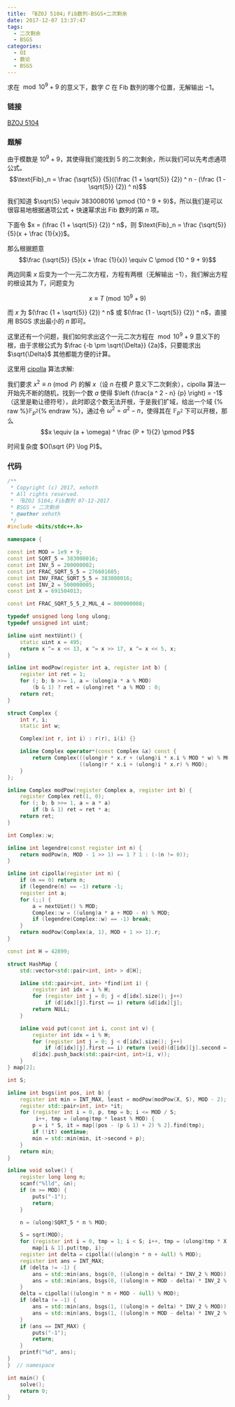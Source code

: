 ```yaml
---
title: 「BZOJ 5104」Fib数列-BSGS+二次剩余
date: 2017-12-07 13:37:47
tags:
  - 二次剩余
  - BSGS
categories:
  - OI
  - 数论
  - BSGS
---
```

求在 $\bmod 10 ^ 9 + 9$ 的意义下，数字 $C$ 在 $\text{Fib}$ 数列的哪个位置，无解输出 $-1$。

<!-- more -->

### 链接
[BZOJ 5104](http://www.lydsy.com/JudgeOnline/problem.php?id=5104)

### 题解
由于模数是 $10 ^ 9 + 9$，其使得我们能找到 $5$ 的二次剩余，所以我们可以先考虑通项公式。
$$\text{Fib}_n = \frac {\sqrt{5}} {5}((\frac {1 + \sqrt{5}} {2}) ^ n - (\frac {1 - \sqrt{5}} {2}) ^ n)$$

我们知道 $\sqrt{5} \equiv 383008016 \pmod {10 ^ 9 + 9}$，所以我们是可以很容易地根据通项公式 + 快速幂求出 $\text{Fib}$ 数列的第 $n$ 项。

下面令 $x = (\frac {1 + \sqrt{5}} {2}) ^ n$，则 $\text{Fib}_n = \frac {\sqrt{5}} {5}(x + \frac {1}{x})$。

那么根据题意
$$\frac {\sqrt{5}} {5}(x + \frac {1}{x}) \equiv C \pmod {10 ^ 9 + 9}$$

两边同乘 $x$ 后变为一个一元二次方程，方程有两根（无解输出 $-1$），我们解出方程的根设其为 $T$，问题变为

$$x \equiv T \pmod {10 ^ 9 + 9}$$

而 $x$ 为 $(\frac {1 + \sqrt{5}} {2}) ^ n$ 或 $(\frac {1 - \sqrt{5}} {2}) ^ n$，直接用 BSGS 求出最小的 $n$ 即可。

这里还有一个问题，我们如何求出这个一元二次方程在 $\bmod 10 ^ 9 + 9$ 意义下的根，由于求根公式为 $\frac {-b \pm \sqrt{\Delta}} {2a}$，只要能求出 $\sqrt{\Delta}$ 其他都能方便的计算。

这里用 [cipolla](https://en.wikipedia.org/wiki/Cipolla%27s_algorithm) 算法求解:

我们要求 $x ^ 2 \equiv n \pmod {P}$ 的解 $x$（设 $n$ 在模 $P$ 意义下二次剩余），cipolla 算法一开始先不断的随机，找到一个数 $a$ 使得 $\left (\frac{a ^ 2 - n} {p} \right) = -1$ （这里是勒让德符号），此时即这个数无法开根，于是我们扩域，给出一个域 {% raw %}$\mathbb{F}_{p ^ 2}${% endraw %}，通过令 $\omega ^ 2 = a ^ 2 - n$，使得其在 $\mathbb{F}_{p ^ 2}$ 下可以开根，那么
$$x \equiv (a + \omega) ^ \frac {P + 1}{2} \pmod P$$

时间复杂度 $O(\sqrt {P} \log P)$。

### 代码
``` cpp
/**
 * Copyright (c) 2017, xehoth
 * All rights reserved.
 * 「BZOJ 5104」Fib数列 07-12-2017
 * BSGS + 二次剩余
 * @author xehoth
 */
#include <bits/stdc++.h>

namespace {

const int MOD = 1e9 + 9;
const int SQRT_5 = 383008016;
const int INV_5 = 200000002;
const int FRAC_SQRT_5_5 = 276601605;
const int INV_FRAC_SQRT_5_5 = 383008016;
const int INV_2 = 500000005;
const int X = 691504013;

const int FRAC_SQRT_5_5_2_MUL_4 = 800000008;

typedef unsigned long long ulong;
typedef unsigned int uint;

inline uint nextUint() {
    static uint x = 495;
    return x ^= x << 13, x ^= x >> 17, x ^= x << 5, x;
}

inline int modPow(register int a, register int b) {
    register int ret = 1;
    for (; b; b >>= 1, a = (ulong)a * a % MOD)
        (b & 1) ? ret = (ulong)ret * a % MOD : 0;
    return ret;
}

struct Complex {
    int r, i;
    static int w;

    Complex(int r, int i) : r(r), i(i) {}

    inline Complex operator*(const Complex &x) const {
        return Complex(((ulong)r * x.r + (ulong)i * x.i % MOD * w) % MOD,
                       ((ulong)r * x.i + (ulong)i * x.r) % MOD);
    }
};

inline Complex modPow(register Complex a, register int b) {
    register Complex ret(1, 0);
    for (; b; b >>= 1, a = a * a)
        if (b & 1) ret = ret * a;
    return ret;
}

int Complex::w;

inline int legendre(const register int n) {
    return modPow(n, MOD - 1 >> 1) == 1 ? 1 : (-(n != 0));
}

inline int cipolla(register int n) {
    if (n == 0) return n;
    if (legendre(n) == -1) return -1;
    register int a;
    for (;;) {
        a = nextUint() % MOD;
        Complex::w = ((ulong)a * a + MOD - n) % MOD;
        if (legendre(Complex::w) == -1) break;
    }
    return modPow(Complex(a, 1), MOD + 1 >> 1).r;
}

const int H = 42899;

struct HashMap {
    std::vector<std::pair<int, int> > d[H];

    inline std::pair<int, int> *find(int i) {
        register int idx = i % H;
        for (register int j = 0; j < d[idx].size(); j++)
            if (d[idx][j].first == i) return &d[idx][j];
        return NULL;
    }

    inline void put(const int i, const int v) {
        register int idx = i % H;
        for (register int j = 0; j < d[idx].size(); j++)
            if (d[idx][j].first == i) return (void)(d[idx][j].second = v);
        d[idx].push_back(std::pair<int, int>(i, v));
    }
} map[2];

int S;

inline int bsgs(int pos, int b) {
    register int min = INT_MAX, least = modPow(modPow(X, S), MOD - 2);
    register std::pair<int, int> *it;
    for (register int i = 0, p, tmp = b; i <= MOD / S;
         i++, tmp = (ulong)tmp * least % MOD) {
        p = i * S, it = map[(pos - (p & 1) + 2) % 2].find(tmp);
        if (!it) continue;
        min = std::min(min, it->second + p);
    }
    return min;
}

inline void solve() {
    register long long n;
    scanf("%lld", &n);
    if (n >= MOD) {
        puts("-1");
        return;
    }

    n = (ulong)SQRT_5 * n % MOD;

    S = sqrt(MOD);
    for (register int i = 0, tmp = 1; i < S; i++, tmp = (ulong)tmp * X % MOD)
        map[i & 1].put(tmp, i);
    register int delta = cipolla(((ulong)n * n + 4ull) % MOD);
    register int ans = INT_MAX;
    if (delta != -1) {
        ans = std::min(ans, bsgs(0, ((ulong)n + delta) * INV_2 % MOD));
        ans = std::min(ans, bsgs(0, ((ulong)n + MOD - delta) * INV_2 % MOD));
    }
    delta = cipolla(((ulong)n * n + MOD - 4ull) % MOD);
    if (delta != -1) {
        ans = std::min(ans, bsgs(1, ((ulong)n + delta) * INV_2 % MOD));
        ans = std::min(ans, bsgs(1, ((ulong)n + MOD - delta) * INV_2 % MOD));
    }
    if (ans == INT_MAX) {
        puts("-1");
        return;
    }
    printf("%d", ans);
}
}  // namespace

int main() {
    solve();
    return 0;
}
```